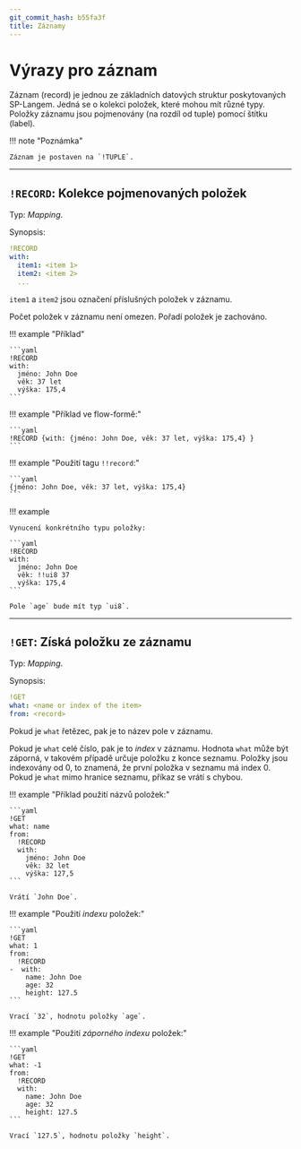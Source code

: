 ```yaml
---
git_commit_hash: b55fa3f
title: Záznamy
---
```


# Výrazy pro záznam

Záznam (record) je jednou ze základních datových struktur poskytovaných SP-Langem.
Jedná se o kolekci položek, které mohou mít různé typy.
Položky záznamu jsou pojmenovány (na rozdíl od tuple) pomocí štítku (label).

!!! note "Poznámka"

	Záznam je postaven na `!TUPLE`.

--- 

## `!RECORD`: Kolekce pojmenovaných položek 

Typ:  _Mapping_.

Synopsis:

```yaml
!RECORD
with:
  item1: <item 1>
  item2: <item 2>
  ...
```

`item1` a `item2` jsou označení příslušných položek v záznamu.

Počet položek v záznamu není omezen.
Pořadí položek je zachováno.

!!! example "Příklad"

	```yaml
	!RECORD
	with:
	  jméno: John Doe
	  věk: 37 let
	  výška: 175,4
	```

!!! example "Příklad ve flow-formě:"

	```yaml
	!RECORD {with: {jméno: John Doe, věk: 37 let, výška: 175,4} }
	```

!!! example "Použití tagu `!!record`:"



	```yaml
	{jméno: John Doe, věk: 37 let, výška: 175,4}
	```

!!! example

	Vynucení konkrétního typu položky:

	```yaml
	!RECORD
	with:
	  jméno: John Doe
	  věk: !!ui8 37
	  výška: 175,4
	```

	Pole `age` bude mít typ `ui8`.


--- 

## `!GET`: Získá položku ze záznamu

Typ: _Mapping_.

Synopsis:

```yaml
!GET
what: <name or index of the item>
from: <record>
```

Pokud je `what` řetězec, pak je to název pole v záznamu.

Pokud je `what` celé číslo, pak je to _index_ v záznamu.
Hodnota `what` může být záporná, v takovém případě určuje položku z konce seznamu.
Položky jsou indexovány od 0, to znamená, že první položka v seznamu má index 0.
Pokud je `what` mimo hranice seznamu, příkaz se vrátí s chybou.


!!! example "Příklad použití názvů položek:"


	```yaml
	!GET
	what: name
	from:
	  !RECORD
	  with:
	    jméno: John Doe
	    věk: 32 let
	    výška: 127,5
	```

	Vrátí `John Doe`.

!!! example "Použití _indexu_ položek:"

	```yaml
	!GET
	what: 1
	from:
	  !RECORD
	-  with:
	    name: John Doe
	    age: 32
	    height: 127.5
	```

	Vrací `32`, hodnotu položky `age`.


!!! example "Použití _záporného indexu_ položek:"

	```yaml
	!GET
	what: -1
	from:
	  !RECORD
	  with:
		name: John Doe
		age: 32
		height: 127.5
	```

	Vrací `127.5`, hodnotu položky `height`.
